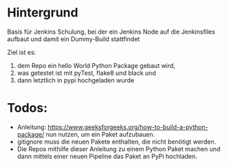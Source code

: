 # Hintergrund
Basis für Jenkins Schulung, bei der ein Jenkins Node auf die Jenkinsfiles aufbaut und damit ein Dummy-Build stattfindet

Ziel ist es:
1. dem Repo ein hello World Python Package gebaut wird, 
2. was getestet ist mit pyTest, flake8 und black und 
3. dann letztlich in pypi hochgeladen wurde

# Todos:
* Anleitung: https://www.geeksforgeeks.org/how-to-build-a-python-package/ nun nutzen, um ein Paket aufzubauen.
* gitignore muss die neuen Pakete enthalten, die nicht benötigt werden.
* Die Repos mithilfe dieser Anleitung zu einem Python Paket machen und dann mittels einer neuen Pipeline das Paket an PyPi hochladen.
